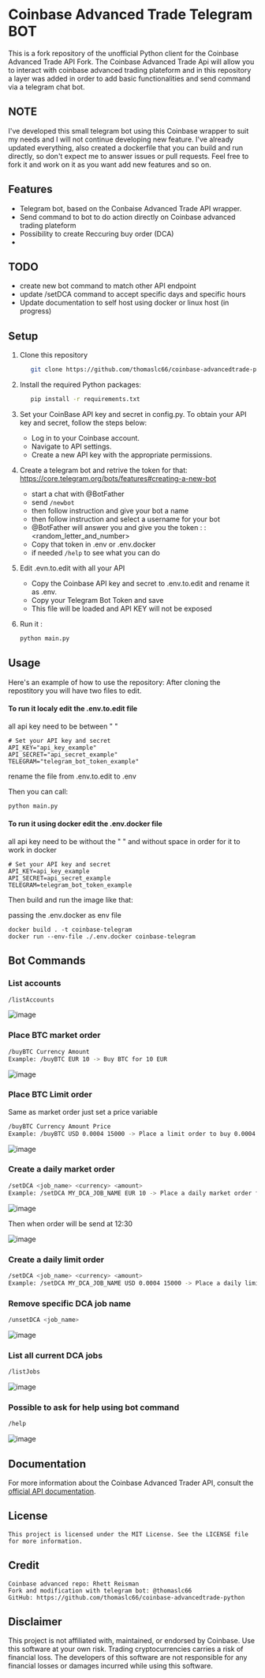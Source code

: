 # Coinbase Advanced Trade Telegram BOT

This is a fork repository of the unofficial Python client for the Coinbase Advanced Trade API Fork. 
The Coinbase Advanced Trade Api will allow you to interact with coinbase advanced trading plateform and in this repository a layer was added in order to add basic functionalities and send command via a telegram chat bot.

## NOTE

I've developed this small telegram bot using this Coinbase wrapper to suit my needs and I will not continue developing new feature. I've already updated everything, also created a dockerfile that you can build and run directly, so don't expect me to answer issues or pull requests. Feel free to fork it and work on it as you want add new features and so on.

## Features

- Telegram bot, based on the Conbaise Advanced Trade API wrapper.
- Send command to bot to do action directly on Coinbase advanced trading plateform
- Possibility to create Reccuring buy order (DCA)
- 

## TODO

- create new bot command to match other API endpoint
- update /setDCA command to accept specific days and specific hours
- Update documentation to self host using docker or linux host (in progress)

## Setup

1.  Clone this repository

    ```bash
       git clone https://github.com/thomaslc66/coinbase-advancedtrade-python.git

    ```

2.  Install the required Python packages:

    ```bash
       pip install -r requirements.txt

    ```

3.  Set your CoinBase API key and secret in config.py. To obtain your API key and secret, follow the steps below:

    - Log in to your Coinbase account.
    - Navigate to API settings.
    - Create a new API key with the appropriate permissions.

4.  Create a telegram bot and retrive the token for that: https://core.telegram.org/bots/features#creating-a-new-bot

    - start a chat with @BotFather
    - send `/newbot`
    - then follow instruction and give your bot a name
    - then follow instruction and select a username for your bot
    - @BotFather will answer you and give you the token : <number>:<random_letter_and_number>
    - Copy that token in .env or .env.docker
    - if needed `/help` to see what you can do


5. Edit .evn.to.edit with all your API
   - Copy the Coinbase API key and secret to .env.to.edit and rename it as .env.
   - Copy your Telegram Bot Token and save
   - This file will be loaded and API KEY will not be exposed
     
7. Run it :
   ```bash
   python main.py
   ```

## Usage

Here's an example of how to use the repository:
After cloning the repostitory you will have two files to edit.

#### To run it localy edit the .env.to.edit file

all api key need to be between " "

```
# Set your API key and secret
API_KEY="api_key_example"
API_SECRET="api_secret_example"
TELEGRAM="telegram_bot_token_example"
```

rename the file from .env.to.edit to .env

Then you can call:

```cmd
python main.py
```

#### To run it using docker edit the .env.docker file

all api key need to be without the " " and without space in order for it to work in docker

```
# Set your API key and secret
API_KEY=api_key_example
API_SECRET=api_secret_example
TELEGRAM=telegram_bot_token_example
```

Then build and run the image like that:

passing the .env.docker as env file
```
docker build . -t coinbase-telegram
docker run --env-file ./.env.docker coinbase-telegram
```

## Bot Commands

### List accounts
  ```bash
  /listAccounts
  ```
  ![image](https://github.com/thomaslc66/coinbase-advancedtrade-python/assets/9827392/ada4f31f-d2a7-4c98-9975-405302c90628)

### Place BTC market order
  ```bash
  /buyBTC Currency Amount
  Example: /buyBTC EUR 10 -> Buy BTC for 10 EUR
  ```
  ![image](https://github.com/thomaslc66/coinbase-advancedtrade-python/assets/9827392/3f1dd366-23dd-4fa2-9d80-d644865b6e02)

### Place BTC Limit order
  Same as market order just set a price variable
  ```bash
  /buyBTC Currency Amount Price
  Example: /buyBTC USD 0.0004 15000 -> Place a limit order to buy 0.0004 BTC when price hit 15000 USD
  ```
  ![image](https://github.com/thomaslc66/coinbase-advancedtrade-python/assets/9827392/87189bf4-3768-4f24-b68a-9398a3785f1a)


### Create a daily market order
  ```bash
  /setDCA <job_name> <currency> <amount>
  Example: /setDCA MY_DCA_JOB_NAME EUR 10 -> Place a daily market order for 10 EUR worth of Bitcoin
  ```
![image](https://github.com/thomaslc66/coinbase-advancedtrade-python/assets/9827392/550306ed-5565-48d6-9f92-17beb922b4df)

Then when order will be send at 12:30

![image](https://github.com/thomaslc66/coinbase-advancedtrade-python/assets/9827392/88d589af-eb5b-4d90-8838-20bf3ef8ec1b)

### Create a daily limit order
  ```bash
  /setDCA <job_name> <currency> <amount>
  Example: /setDCA MY_DCA_JOB_NAME USD 0.0004 15000 -> Place a daily limit order to buy 0.0004 BTC when price hit 15000 USD
  ```
### Remove specific DCA job name
  ```bash
  /unsetDCA <job_name>
  ```
  ![image](https://github.com/thomaslc66/coinbase-advancedtrade-python/assets/9827392/fed34838-9ce6-462e-9012-9ae50f99abe4)

### List all current DCA jobs
  ```bash
  /listJobs
  ```
  ![image](https://github.com/thomaslc66/coinbase-advancedtrade-python/assets/9827392/7b8fc511-a629-40f1-9b6c-62d74d82feb4)

### Possible to ask for help using bot command
  ```bash
  /help
  ```
  ![image](https://github.com/thomaslc66/coinbase-advancedtrade-python/assets/9827392/75fb44c0-28ad-4979-92c9-3ff4760ec657)


## Documentation

For more information about the Coinbase Advanced Trader API, consult the [official API documentation](https://docs.cloud.coinbase.com/advanced-trade-api/docs/rest-api-overview/).

## License

    This project is licensed under the MIT License. See the LICENSE file for more information.

## Credit

    Coinbase advanced repo: Rhett Reisman
    Fork and modification with telegram bot: @thomaslc66
    GitHub: https://github.com/thomaslc66/coinbase-advancedtrade-python

## Disclaimer

This project is not affiliated with, maintained, or endorsed by Coinbase. 
Use this software at your own risk. 
Trading cryptocurrencies carries a risk of financial loss. The developers of this software are not responsible for any financial losses or damages incurred while using this software.
